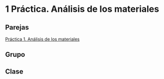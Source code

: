 # 1  Práctica. Análisis de los materiales
## Parejas
[Práctica 1. Análisis de los materiales](resumen.md)
## Grupo
## Clase

